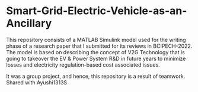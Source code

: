# Smart-Grid-Electric-Vehicle-as-an-Ancillary
This repository consists of a MATLAB Simulink model used for the writing phase of a research paper that I submitted for its reviews in BCIPECH-2022. 
The model is based on describing the concept of V2G Technology that is going to takeover the EV & Power System R&D in future years to minimize losses and electricity regulation-based cost associated issues.

It was a group project, and hence, this repository is a result of teamwork.
Shared with Ayushi1313S
